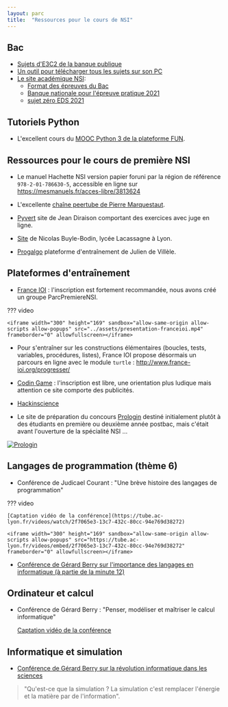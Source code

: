 ```yaml
---
layout: parc
title:  "Ressources pour le cours de NSI"
---
```


## Bac

* [Sujets d'E3C2 de la banque publique](http://quandjepasselebac.education.fr/e3c/#BNS%2FBac%20G%C3%A9n%C3%A9ral%2FEnseignements%20de%20sp%C3%A9cialit%C3%A9%2FSp%C3%A9cialit%C3%A9%20num%C3%A9rique%20et%20sciences%20informatiques%2Fe3c-2)
* [Un outil pour télécharger tous les sujets sur son PC](https://github.com/frederic-junier/Outils/blob/master/telechargement_e3c/telecharger_e3c.py)
* [Le site académique NSI](https://nsi.enseigne.ac-lyon.fr/spip/):
    * [Format des épreuves du Bac](https://nsi.enseigne.ac-lyon.fr/spip/spip.php?article10)
    * [Banque nationale pour l'épreuve pratique 2021](https://nsi.enseigne.ac-lyon.fr/spip/spip.php?article81)
    * [sujet zéro EDS 2021](https://nsi.enseigne.ac-lyon.fr/spip/spip.php?article78)


## Tutoriels Python

* L'excellent cours du [MOOC Python 3 de la plateforme FUN](https://www.youtube.com/channel/UCIlUBOXnXjxdjmL_atU53kA).


## Ressources pour le cours de première NSI

* Le manuel Hachette NSI version papier foruni par la région de référence `978-2-01-786630-5`, accessible en ligne sur <https://mesmanuels.fr/acces-libre/3813624>

* L'excellente [chaîne peertube de Pierre Marquestaut](https://peertube.lyceeconnecte.fr/video-channels/pierre.marquestaut_channel/videos).

* [Pyvert](https://diraison.github.io/Pyvert/) site de Jean Diraison comportant  des exercices avec juge en ligne.

* [Site](http://www.mathinfo.ovh/Premiere_NSI/00_Progression/index.html) de Nicolas Buyle-Bodin, lycée Lacassagne à Lyon.

*  [Progalgo](https://progalgo.fr/) plateforme d'entraînement de Julien de Villèle.


## Plateformes d'entraînement 

* [France IOI](http://www.france-ioi.org/) : l'inscription est fortement recommandée, nous avons créé un groupe ParcPremiereNSI.

??? video

    <iframe width="300" height="169" sandbox="allow-same-origin allow-scripts allow-popups" src="../assets/presentation-franceioi.mp4" frameborder="0" allowfullscreen></iframe>
    

* Pour s'entraîner sur les constructions élémentaires (boucles, tests, variables, procédures, listes), France IOI propose désormais un parcours en ligne avec le module `turtle`  : <http://www.france-ioi.org/progresser/>

* [Codin Game](https://www.codingame.com) : l'inscription est libre, une orientation plus ludique mais attention ce  site comporte des publicités.

* [Hackinscience](https://www.hackinscience.org)

* Le site de préparation du  concours [Prologin](https://prologin.org/) destiné initialement plutôt à des étudiants en première ou deuxième année postbac, mais c'était avant l'ouverture de la spécialité NSI ... 

[![Prologin](assets/prologin.png "logo prologin")](https://prologin.org/)
    


## Langages de programmation (thème 6) 

* Conférence de Judicael Courant : "Une brève histoire des langages de programmation"

??? video
    
    [Captation vidéo de la conférence](https://tube.ac-lyon.fr/videos/watch/2f7065e3-13c7-432c-80cc-94e769d38272)

    <iframe width="300" height="169" sandbox="allow-same-origin allow-scripts allow-popups" src="https://tube.ac-lyon.fr/videos/embed/2f7065e3-13c7-432c-80cc-94e769d38272" frameborder="0" allowfullscreen></iframe>

* [Conférence de Gérard Berry sur l'importance des langages en informatique (à partie de la minute 12)](https://www.college-de-france.fr/site/gerard-berry/course-2015-11-04-16h00.htm)

## Ordinateur et calcul

* Conférence de Gérard Berry : "Penser, modéliser et maîtriser le calcul informatique"

    [Captation vidéo de la conférence](https://www.college-de-france.fr/site/gerard-berry/inaugural-lecture-2009-11-19-18h00.htm)
    
## Informatique et simulation
    
* [Conférence de Gérard Berry sur la révolution informatique dans les sciences](https://www.college-de-france.fr/site/gerard-berry/course-2015-01-28-16h00.htm)

> "Qu'est-ce que la simulation ? La simulation c'est remplacer l'énergie et la matière par de l'information".





